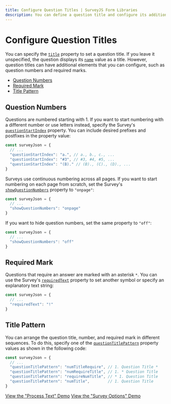 ```yaml
---
title: Configure Question Titles | SurveyJS Form Libraries
description: You can define a question title and configure its additional elements, such as a question sequence number or 'required' marks.
---
```

# Configure Question Titles

You can specify the [`title`](https://surveyjs.io/Documentation/Library?id=Question#title) property to set a question title. If you leave it unspecified, the question displays its [`name`](https://surveyjs.io/Documentation/Library?id=Question#name) value as a title. However, question titles can have additional elements that you can configure, such as question numbers and required marks.

- [Question Numbers](#question-numbers)
- [Required Mark](#required-mark)
- [Title Pattern](#title-pattern)

## Question Numbers

Questions are numbered starting with 1. If you want to start numbering with a different number or use letters instead, specify the Survey's [`questionStartIndex`](https://surveyjs.io/Documentation/Library/?id=surveymodel#questionStartIndex) property. You can include desired prefixes and postfixes in the property value:

```js
const surveyJson = {
  // ...
  "questionStartIndex": "a.", // a., b., c., ...
  "questionStartIndex": "#3", // #3, #4, #5, ...
  "questionStartIndex": "(B)." // (B)., (C)., (D)., ...
}
```

Surveys use continuous numbering across all pages. If you want to start numbering on each page from scratch, set the Survey's [`showQuestionNumbers`](https://surveyjs.io/Documentation/Library/?id=surveymodel#showQuestionNumbers) property to `"onpage"`:

```js
const surveyJson = {
  // ...
  "showQuestionNumbers": "onpage"
}
```

If you want to hide question numbers, set the same property to `"off"`:

```js
const surveyJson = {
  // ...
  "showQuestionNumbers": "off"
}
```

## Required Mark

Questions that require an answer are marked with an asterisk `*`. You can use the Survey's [`requiredText`](https://surveyjs.io/Documentation/Library?id=surveymodel#requiredText) property to set another symbol or specify an explanatory text string:

```js
const surveyJson = {
  // ...
  "requiredText": "!"
}
```

## Title Pattern

You can arrange the question title, number, and required mark in different sequences. To do this, specify one of the [`questionTitlePattern`](https://surveyjs.io/Documentation/Library?id=surveymodel#questionTitlePattern) property values as shown in the following code:

```js
const surveyJson = {
  // ...
  "questionTitlePattern": "numTitleRequire", // 1. Question Title *
  "questionTitlePattern": "numRequireTitle", // 1. * Question Title
  "questionTitlePattern": "requireNumTitle", // * 1. Question Title
  "questionTitlePattern": "numTitle",        // 1. Question Title
}
```

[View the "Process Text" Demo](https://surveyjs.io/form-library/examples/survey-processtext/ (linkStyle))
[View the "Survey Options" Demo](https://surveyjs.io/form-library/examples/survey-options/ (linkStyle))
